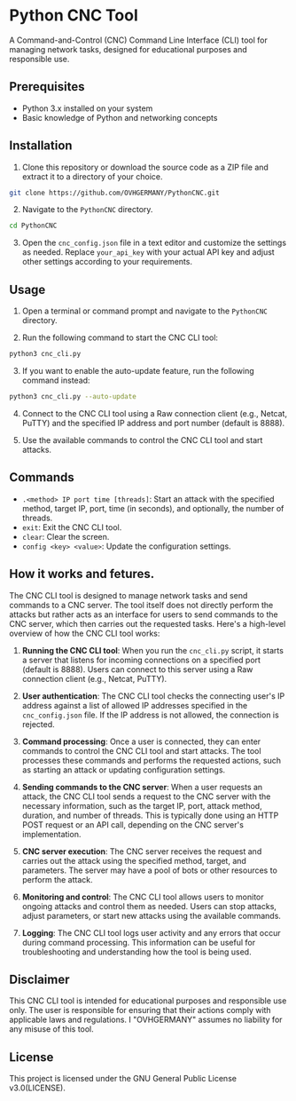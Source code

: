 # Python CNC Tool

A Command-and-Control (CNC) Command Line Interface (CLI) tool for managing network tasks, designed for educational purposes and responsible use.

## Prerequisites

- Python 3.x installed on your system
- Basic knowledge of Python and networking concepts

## Installation

1. Clone this repository or download the source code as a ZIP file and extract it to a directory of your choice.

```bash
git clone https://github.com/OVHGERMANY/PythonCNC.git
```

2. Navigate to the `PythonCNC` directory.

```bash
cd PythonCNC
```

3. Open the `cnc_config.json` file in a text editor and customize the settings as needed. Replace `your_api_key` with your actual API key and adjust other settings according to your requirements.

## Usage

1. Open a terminal or command prompt and navigate to the `PythonCNC` directory.

2. Run the following command to start the CNC CLI tool:

```bash
python3 cnc_cli.py
```

3. If you want to enable the auto-update feature, run the following command instead:

```bash
python3 cnc_cli.py --auto-update
```

4. Connect to the CNC CLI tool using a Raw connection client (e.g., Netcat, PuTTY) and the specified IP address and port number (default is 8888).

5. Use the available commands to control the CNC CLI tool and start attacks.

## Commands

- `.<method> IP port time [threads]`: Start an attack with the specified method, target IP, port, time (in seconds), and optionally, the number of threads.
- `exit`: Exit the CNC CLI tool.
- `clear`: Clear the screen.
- `config <key> <value>`: Update the configuration settings.

## How it works and fetures.
The CNC CLI tool is designed to manage network tasks and send commands to a CNC server. The tool itself does not directly perform the attacks but rather acts as an interface for users to send commands to the CNC server, which then carries out the requested tasks. Here's a high-level overview of how the CNC CLI tool works:

1. **Running the CNC CLI tool**: When you run the `cnc_cli.py` script, it starts a server that listens for incoming connections on a specified port (default is 8888). Users can connect to this server using a Raw connection client (e.g., Netcat, PuTTY).

2. **User authentication**: The CNC CLI tool checks the connecting user's IP address against a list of allowed IP addresses specified in the `cnc_config.json` file. If the IP address is not allowed, the connection is rejected.

3. **Command processing**: Once a user is connected, they can enter commands to control the CNC CLI tool and start attacks. The tool processes these commands and performs the requested actions, such as starting an attack or updating configuration settings.

4. **Sending commands to the CNC server**: When a user requests an attack, the CNC CLI tool sends a request to the CNC server with the necessary information, such as the target IP, port, attack method, duration, and number of threads. This is typically done using an HTTP POST request or an API call, depending on the CNC server's implementation.

5. **CNC server execution**: The CNC server receives the request and carries out the attack using the specified method, target, and parameters. The server may have a pool of bots or other resources to perform the attack.

6. **Monitoring and control**: The CNC CLI tool allows users to monitor ongoing attacks and control them as needed. Users can stop attacks, adjust parameters, or start new attacks using the available commands.

7. **Logging**: The CNC CLI tool logs user activity and any errors that occur during command processing. This information can be useful for troubleshooting and understanding how the tool is being used.


## Disclaimer

This CNC CLI tool is intended for educational purposes and responsible use only. The user is responsible for ensuring that their actions comply with applicable laws and regulations. I "OVHGERMANY" assumes no liability for any misuse of this tool.

## License

This project is licensed under the GNU General Public License v3.0(LICENSE).


